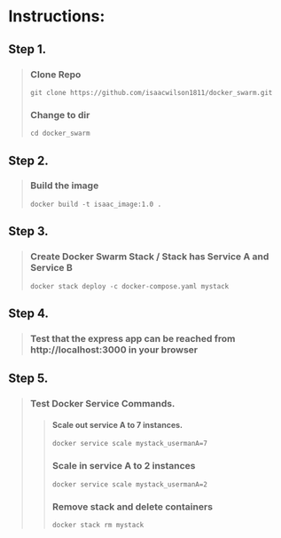 # Instructions:
## Step 1.
>### Clone Repo
>```
>git clone https://github.com/isaacwilson1811/docker_swarm.git
>```
>### Change to dir
>```
>cd docker_swarm
>```
## Step 2.
>### Build the image
>```
>docker build -t isaac_image:1.0 .
>```
## Step 3.
>### Create Docker Swarm Stack / Stack has Service A and Service B
>```
>docker stack deploy -c docker-compose.yaml mystack
>```
## Step 4.
>### Test that the express app can be reached from http://localhost:3000 in your browser
## Step 5.
>### Test Docker Service Commands.
>>#### Scale out service A to 7 instances.
>>```
>>docker service scale mystack_usermanA=7
>>```
>>### Scale in service A to 2 instances
>>```
>>docker service scale mystack_usermanA=2
>>```
>>### Remove stack and delete containers
>>```
>>docker stack rm mystack
>>```